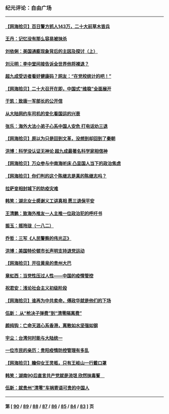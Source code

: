 ### 纪元评论：自由广场
---
#### [【网海拾贝】百日警方抓人143万，二十大前草木皆兵](../../pages/nsc993/n13837138.md) 
#### [王丹：记忆没有那么容易被抹杀](../../pages/nsc993/n13837054.md) 
#### [刘依俐：美国通膨现象背后的主因及探讨（上）](../../pages/nsc993/n13836940.md) 
#### [刘元明：李中堂间接告诉全世界他将裸退？](../../pages/nsc993/n13836840.md) 
#### [超九成受访者看好健康码？网友：“在党校统计的吧！”](../../pages/nsc993/n13836617.md) 
#### [【网海拾贝】二十大召开在即，中国式“维稳”全面展开](../../pages/nsc993/n13836321.md) 
#### [于凯：致唐一军部长的公开信](../../pages/nsc993/n13836331.md) 
#### [从大陆网约车司机的变化看国运的兴衰](../../pages/nsc993/n13835978.md) 
#### [张乐：海外大法小弟子心系中国人安危 打电话劝三退](../../pages/nsc993/n13835091.md) 
#### [【网海拾贝】原以为只是回到文革，没想到却回到了秦朝](../../pages/nsc993/n13835064.md) 
#### [洪博：科学没认证无神论 超九成最著名科学家相信神](../../pages/nsc993/n13834361.md) 
#### [【网海拾贝】万众参与中南海听床 凸显国人当下的政治焦虑](../../pages/nsc993/n13834381.md) 
#### [【网海拾贝】你们判的这个陈继志是真的陈继志吗？](../../pages/nsc993/n13833607.md) 
#### [拉萨变相封城下的防疫灾难](../../pages/nsc993/n13833337.md) 
#### [韩笑：湖北女士感谢义工讲真相 愿三退保平安](../../pages/nsc993/n13832835.md) 
#### [王清鹏：致海外推友一人主推一位政治犯的呼吁书](../../pages/nsc993/n13832875.md) 
#### [振玉：摇玲珑（一八二）](../../pages/nsc993/n13832831.md) 
#### [乔哲：三写《人民警察的伟光正》](../../pages/nsc993/n13832814.md) 
#### [洪博：美国特伦顿市长声明支持退党运动](../../pages/nsc993/n13832756.md) 
#### [【网海拾贝】开往黄泉的贵州大巴](../../pages/nsc993/n13832773.md) 
#### [章虹西：当党性压过人性——中国的疫情管控](../../pages/nsc993/n13832646.md) 
#### [祝君安：浅论社会主义初级阶段](../../pages/nsc993/n13832635.md) 
#### [【网海拾贝】谁再为中共卖命，傅政华就是他们的下场](../../pages/nsc993/n13832159.md) 
#### [伍新： 从“枪决子弹费”到“清零隔离费”](../../pages/nsc993/n13832340.md) 
#### [颜纯钩：亡命天涯心系香港，离散如水坚强如钢](../../pages/nsc993/n13831835.md) 
#### [宇尘：台湾何时能与大陆统一](../../pages/nsc993/n13831781.md) 
#### [一位市民的亲历：贵阳疫情防控管理有多乱](../../pages/nsc993/n13831721.md) 
#### [【网海拾贝】瞻仰女王灵柩，只有王岐山一行戴口罩](../../pages/nsc993/n13831089.md) 
#### [韩笑：湖南90后直言共产党就是流氓 欣然抹毒誓　](../../pages/nsc993/n13831066.md) 
#### [伍新：就贵州“清零”车祸寄语可贵的中国人](../../pages/nsc993/n13831052.md) 

---
#### 第 [ [90](./90.md) / [89](./89.md) / [88](./88.md) / [87](./87.md) / [86](./86.md) / [85](./85.md) / [84](./84.md) / [83](./83.md) ] 页
